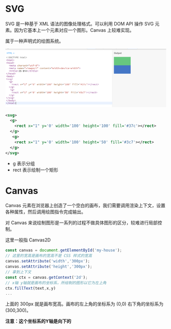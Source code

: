 # SVG

SVG 是一种基于 XML 语法的图像处理格式。可以利用 DOM API 操作 SVG 元素。因为它基本上一个元素对应一个图形。Canvas 上较难实现。

属于一种声明式的绘图系统。

![](./img/svg.png)

```xml
<svg>
  <g>
    <rect x="1" y='0' width='100' height='100' fill='#37c'></rect>
  </g>
   <g>
    <rect x="1" y='0' width='100' height='50' fill='#3c7'></rect>
  </g>
</svg>
```

+ g 表示分组
+ rect 表示绘制一个矩形

# Canvas

Canvas 元素在浏览器上创造了一个空白的画布，我们需要调用渲染上下文，设置各种属性，然后调用绘图指令完成输出。

对 Canvas 来说绘制图形是一系列的过程不做具体图形的区分，较难进行局部控制。

这里一般指 Canvas2D 

```js
const canvas = document.getElementById('my-house');
// 这里的宽高是画布的宽高不是 CSS 样式的宽高
canvas.setAttribute('width','300px');
canvas.setAttribute('height','300px');
// 拿到上下文
const ctx = canvas.getContext('2d');
// x轴 y轴就是画布的坐标系，所绘制的图形以它为左上角
ctx.fillText(text,x,y)
...
```

上面的 300px 就是画布宽高。画布的左上角的坐标系为 (0,0) 右下角的坐标系为 (300,300)。

**注意：这个坐标系的Y轴是向下的**





